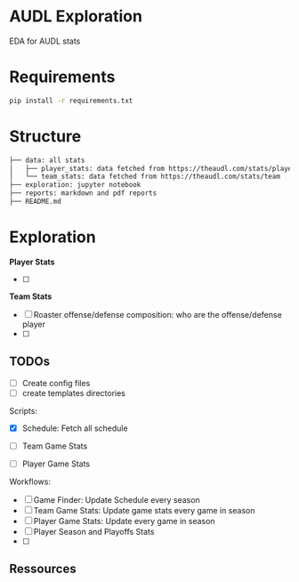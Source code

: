 # AUDL Exploration

EDA for AUDL stats

# Requirements

```bash
pip install -r requirements.txt
```

# Structure

```markdown
├── data: all stats
│   ├── player_stats: data fetched from https://theaudl.com/stats/player-stats
│   └── team_stats: data fetched from https://theaudl.com/stats/team
├── exploration: jupyter notebook
├── reports: markdown and pdf reports 
├── README.md
```

# Exploration


**Player Stats**

- [ ] 


**Team Stats**

- [ ] Roaster offense/defense composition: who are the offense/defense player
- [ ] 


## TODOs

- [ ] Create config files
- [ ] create templates directories

Scripts:
- [X] Schedule: Fetch all schedule
- [ ] Team Game Stats
- [ ] Player Game Stats


Workflows:
- [ ] Game Finder: Update Schedule every season
- [ ] Team Game Stats: Update game stats every game in season
- [ ] Player Game Stats: Update every game in season
- [ ] Player Season and Playoffs Stats
- [ ] 


## Ressources
